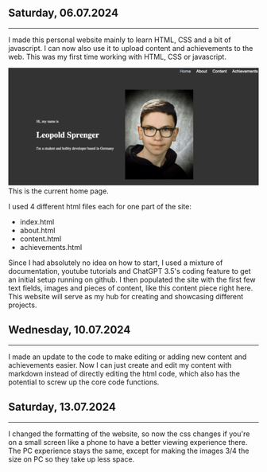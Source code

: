 ## Saturday, 06.07.2024
---

I made this personal website mainly to learn HTML, CSS and a bit of javascript. I can now also use it to upload content and achievements to the web.
This was my first time working with HTML, CSS or javascript.

![Home page image](imgs/Website-design.png)
This is the current home page.

I used 4 different html files each for one part of the site:
* index.html
* about.html
* content.html
* achievements.html

Since I had absolutely no idea on how to start, I used a mixture of documentation, youtube tutorials and ChatGPT 3.5's coding feature to get an initial setup running on github.
I then populated the site with the first few text fields, images and pieces of content, like this content piece right here.
This website will serve as my hub for creating and showcasing different projects.

## Wednesday, 10.07.2024
---

I made an update to the code to make editing or adding new content and achievements easier.
Now I can just create and edit my content with markdown instead of directly editing the html code, which also has the potential to screw up the core code functions.

## Saturday, 13.07.2024
---

I changed the formatting of the website, so now the css changes if you're on a small screen like a phone to have a better viewing experience there. 
The PC experience stays the same, except for making the images 3/4 the size on PC so they take up less space.
